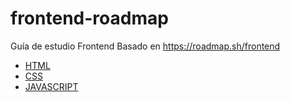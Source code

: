 # frontend-roadmap
Guía de estudio Frontend
  Basado en https://roadmap.sh/frontend


- [HTML](https://es.wikipedia.org/wiki/HTML)
- [CSS](https://es.wikipedia.org/wiki/CSS)
- [JAVASCRIPT](https://es.wikipedia.org/wiki/JavaScript)

